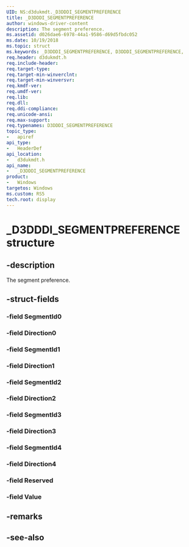 ```yaml
---
UID: NS:d3dukmdt._D3DDDI_SEGMENTPREFERENCE
title: _D3DDDI_SEGMENTPREFERENCE
author: windows-driver-content
description: The segment preference.
ms.assetid: d026dae6-6978-44a1-9586-d69d5fbdc052
ms.date: 10/19/2018
ms.topic: struct
ms.keywords: _D3DDDI_SEGMENTPREFERENCE, D3DDDI_SEGMENTPREFERENCE, 
req.header: d3dukmdt.h
req.include-header:
req.target-type:
req.target-min-winverclnt:
req.target-min-winversvr:
req.kmdf-ver:
req.umdf-ver:
req.lib:
req.dll:
req.ddi-compliance:
req.unicode-ansi:
req.max-support:
req.typenames: D3DDDI_SEGMENTPREFERENCE
topic_type: 
-	apiref
api_type: 
-	HeaderDef
api_location: 
-	d3dukmdt.h
api_name: 
-	_D3DDDI_SEGMENTPREFERENCE
product:
-	Windows
targetos: Windows
ms.custom: RS5
tech.root: display
---
```


# _D3DDDI_SEGMENTPREFERENCE structure

## -description

The segment preference.

## -struct-fields

### -field SegmentId0
 
### -field Direction0
 
### -field SegmentId1
 
### -field Direction1
 
### -field SegmentId2
 
### -field Direction2
 
### -field SegmentId3
 
### -field Direction3
 
### -field SegmentId4
 
### -field Direction4
 
### -field Reserved
 
### -field Value
 

## -remarks

## -see-also

